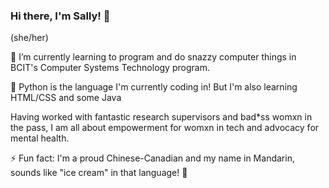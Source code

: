 ### Hi there, I'm Sally! 👋

(she/her)

🌱 I’m currently learning to program and do snazzy computer things in BCIT's Computer Systems Technology program.

🐍 Python is the language I'm currently coding in! But I'm also learning HTML/CSS and some Java

Having worked with fantastic research supervisors and bad\*ss womxn in the pass, I am all about empowerment for womxn in tech and advocacy for mental health.

⚡ Fun fact: I'm a proud Chinese-Canadian and my name in Mandarin, sounds like "ice cream" in that language! 🍦
